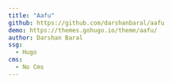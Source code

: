 ```yaml
---
title: "Aafu"
github: https://github.com/darshanbaral/aafu
demo: https://themes.gohugo.io/theme/aafu/
author: Darshan Baral
ssg:
  - Hugo
cms:
  - No Cms
---
```

